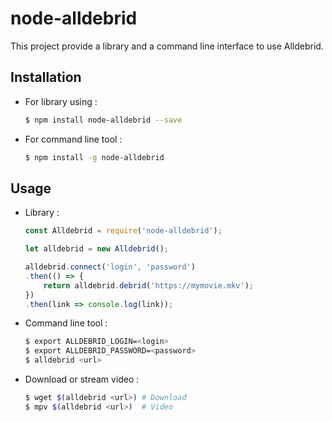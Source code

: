 # node-alldebrid

This project provide a library and a command line interface to use Alldebrid.

## Installation

* For library using :

    ```bash
    $ npm install node-alldebrid --save
    ```

* For command line tool :

    ```bash
    $ npm install -g node-alldebrid
    ```

## Usage

* Library :

    ```javascript
    const Alldebrid = require('node-alldebrid');

    let alldebrid = new Alldebrid();

    alldebrid.connect('login', 'password')
    .then(() => {
        return alldebrid.debrid('https://mymovie.mkv');
    })
    .then(link => console.log(link));
    ```

* Command line tool :

    ```bash
    $ export ALLDEBRID_LOGIN=<login>
    $ export ALLDEBRID_PASSWORD=<password>
    $ alldebrid <url>
    ```

* Download or stream video :

    ```bash
    $ wget $(alldebrid <url>) # Download
    $ mpv $(alldebrid <url>)  # Video
    ```
